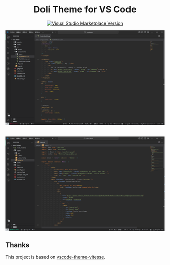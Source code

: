<h1 align="center">Doli Theme for VS Code</h1>

<p align="center">
<a href="https://marketplace.visualstudio.com/items?itemName=lqyld.doli-theme" target="__blank"><img src="https://img.shields.io/visual-studio-marketplace/v/lqyld.doli-theme.svg?color=4d9375&amp;label=Marketplace&logo=visual-studio-code" alt="Visual Studio Marketplace Version" /></a>
</p>

<p align="center">
<img alt="Case preview" src="./assets/vue-theme-demo.png">
<br/>
<br/>
<br/>
<img alt="Case preview" src="./assets/react-theme-demo.png">
</p>

## Thanks

This project is based on [vscode-theme-vitesse](https://github.com/antfu/vscode-theme-vitesse).
